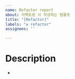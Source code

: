 ```yaml
---
name: Refactor report
about: 리팩토링 시 작성하는 템플릿
title: "[Refactor]"
labels: "♻️ refactor"
assignees: ''

---
```


<!-- 
# Issue 생성 전 체크리스트
- [ ] 이슈 이름은 다른 사람도 이해할 수 있나요?
- [ ] 이슈 책임자(Assignees)를 추가했나요?
- [ ] Labels에는 해당 이슈의 성향을 잘 나타내나요?
 -->
# Description
-
